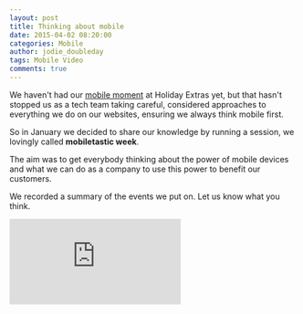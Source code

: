 ```yaml
---
layout: post
title: Thinking about mobile
date: 2015-04-02 08:20:00
categories: Mobile
author: jodie_doubleday
tags: Mobile Video
comments: true
---
```


We haven't had our [mobile moment](http://www.lukew.com/ff/entry.asp?1841]) at Holiday Extras yet, but that hasn't stopped us as a tech team taking careful, considered approaches to everything we do on our websites, ensuring we always think mobile first.

So in January we decided to share our knowledge by running a session, we lovingly called **mobiletastic week**.

The aim was to get everybody thinking about the power of mobile devices and what we can do as a company to use this power to benefit our customers.

We recorded a summary of the events we put on. Let us know what you think.

<div class='embed-container'>
  <iframe src='https://www.youtube.com/embed/nICDI6UZPNg?rel=0&amp;controls=0&amp;showinfo=0' frameborder='0' allowfullscreen></iframe>
</div>
